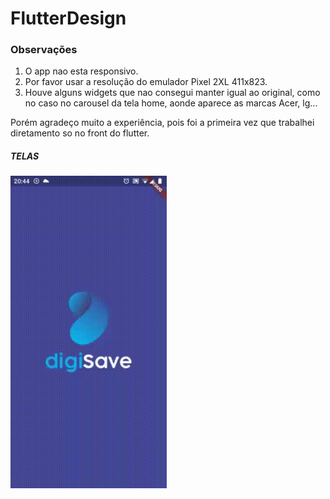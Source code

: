 # FlutterDesign

### Observações
1. O app nao esta responsivo.
2. Por favor usar a resolução do emulador Pixel 2XL 411x823.
3. Houve alguns widgets que nao consegui manter igual ao original, como no caso no carousel da tela home, aonde aparece as marcas Acer, lg...

Porém agradeço muito a experiência, pois foi a primeira vez que trabalhei diretamento so no front do flutter.

##### TELAS                                                     

<img src="/digi_save_telas/gif/telas.gif" width="250"> 








